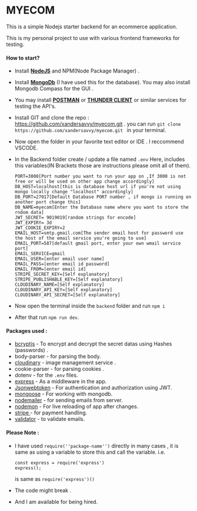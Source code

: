 # MYECOM

This is a simple Nodejs starter backend for an ecommerce application.

This is my personal project to use with various frontend frameworks for testing. 

#### How to start?

* Install **[NodeJS](https://nodejs.org/en/download/)** and NPM(Node Package Manager) .
* Install [**MongoDb**](https://www.mongodb.com/try/download/community) (I have used this for the database). You may also install Mongodb Compass for the GUI .
* You may install [**POSTMAN**](https://www.postman.com/) or **[THUNDER CLIENT](https://www.thunderclient.com/)**  or similar services for testing the API's.
* Install GIT and clone the repo : https://github.com/xandersavvy/myecom.git . you can run   ``git clone https://github.com/xandersavvy/myecom.git `` in your terminal.
* Now open the folder in your favorite text editor or IDE . I reccommend VSCODE.
* In the Backend folder create / update a file named ``.env`` Here, includes this variables(IN Brackets those are instructions please omit all of them).

  ```
  PORT=3000[Port number you want to run your app on ,If 3000 is not free or will be used on other app change accordingly]
  DB_HOST=localhost[this is database host url if you're not using mongo locally change "localhost" accordingly]
  DB_PORT=27017[Default Database PORT number , if mongo is running on another port change this]
  DB_NAME=myecom[Enter the Database name where you want to store the rndom data]
  JWT_SECRET= 9019019[random strings for encode]
  JWT_EXPIRY= 3d
  JWT_COOKIE_EXPIRY=2 
  EMAIL_HOST=smtp.gmail.com[The sender email host for password use the host of the email service you're going to use]
  EMAIL_PORT=587[default gmail port, enter your own wmail service port]
  EMAIL_SERVICE=gmail
  EMAIL_USER=[enter email user name]
  EMAIL_PASS=[enter email id password]
  EMAIL_FROM=[enter email id]
  STRIPE_SECRET_KEY=[Self explanatory]
  STRIPE_PUBLISHABLE_KEY=[Self explanatory]
  CLOUDINARY_NAME=[Self explanatory]
  CLOUDINARY_API_KEY=[Self explanatory]
  CLOUDINARY_API_SECRET=[Self explanatory]
  ```
* Now open the terminal inside the ``backend`` folder and run ``npm i``
* After that run ``npm run dev``.

#### Packages used :

* [bcryptjs](https://github.com/kelektiv/node.bcrypt.js#Usage) -  To encrypt and decrypt the secret datas using Hashes (passwords) .
* body-parser - for parsing the body.
* [cloudinary](https://github.com/cloudinary/cloudinary_npm#usage) - image management service .
* cookie-parser - for parsing cookies .
* dotenv - for the ``.env`` files.
* [express](https://expressjs.com/en/starter/hello-world.html) - As a middleware in the app.
* [Jsonwebtoken](https://github.com/auth0/node-jsonwebtoken#usage) - For authentication and authorization using JWT.
* [mongoose](https://mongoosejs.com/docs/index.html) - For working with mongodb.
* [nodemailer](https://nodemailer.com/usage/) - for sending emails from server.
* [nodemon](https://github.com/remy/nodemon#usage) - For live reloading of app after changes.
* [stripe ](https://github.com/stripe/stripe-node/#usage) - for payment handling.
* [validator]() - to validate emails.

#### Please Note :

* I have used ``require(''package-name'')`` directly in many cases , it is same as using a variable to store this and call the variable. i.e.

  ```
  const express = require('express')
  express();
  ```
  is same as ``require('express')()``
* The code might break .
* And I am available for being  hired.
